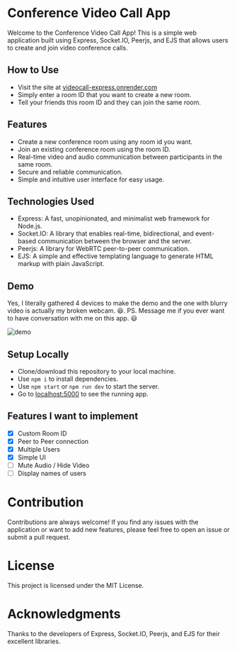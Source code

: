 # Conference Video Call App

Welcome to the Conference Video Call App! This is a simple web application built using Express, Socket.IO, Peerjs, and EJS that allows users to create and join video conference calls.

## How to Use
- Visit the site at [videocall-express.onrender.com](https://videocall-express.onrender.com/)
- Simply enter a room ID that you want to create a new room.
- Tell your friends this room ID and they can join the same room.

## Features
- Create a new conference room using any room id you want.
- Join an existing conference room using the room ID.
- Real-time video and audio communication between participants in the same room.
- Secure and reliable communication.
- Simple and intuitive user interface for easy usage.

## Technologies Used
- Express: A fast, unopinionated, and minimalist web framework for Node.js.
- Socket.IO: A library that enables real-time, bidirectional, and event-based communication between the browser and the server.
- Peerjs: A library for WebRTC peer-to-peer communication.
- EJS: A simple and effective templating language to generate HTML markup with plain JavaScript.

## Demo
Yes, I literally gathered 4 devices to make the demo and the one with blurry video is actually my broken webcam. 😆. PS. Message me if you ever want to have conversation with me on this app. 😃

![demo](https://github.com/vinay-code7/videocall-express/assets/64744987/59ea0f1b-f4fb-4d5d-bb6c-0cd4464b0901)

## Setup Locally
- Clone/download this repository to your local machine.
- Use `npm i` to install dependencies.
- Use `npm start` or `npm run dev` to start the server.
- Go to [localhost:5000](http://localhost:5000) to see the running app.

## Features I want to implement
 - [x] Custom Room ID
 - [x] Peer to Peer connection
 - [x] Multiple Users
 - [x] Simple UI
 - [ ] Mute Audio / Hide Video
 - [ ] Display names of users

# Contribution
Contributions are always welcome! If you find any issues with the application or want to add new features, please feel free to open an issue or submit a pull request.

# License
This project is licensed under the MIT License.

# Acknowledgments
Thanks to the developers of Express, Socket.IO, Peerjs, and EJS for their excellent libraries.
